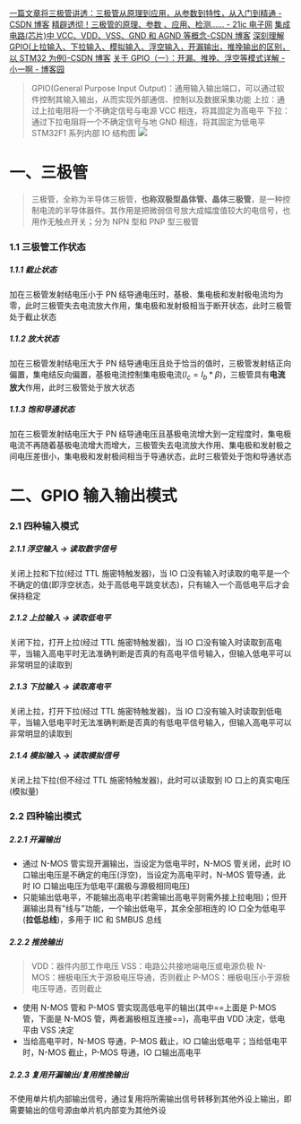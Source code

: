 [一篇文章将三极管讲透：三极管从原理到应用，从参数到特性，从入门到精通 -CSDN 博客](https://blog.csdn.net/qq_40693786/article/details/134416264)
[精辟透彻！三极管的原理、参数 、应用、检测…… - 21ic 电子网](https://www.21ic.com/article/880450.html)
[集成电路(芯片)中 VCC、VDD、VSS、GND 和 AGND 等概念-CSDN 博客](https://blog.csdn.net/vily_lei/article/details/131060131)
[深刻理解 GPIO(上拉输入、下拉输入、模拟输入、浮空输入，开漏输出，推挽输出的区别，以 STM32 为例)-CSDN 博客](https://blog.csdn.net/scarecrow_sun/article/details/120287852)
[关于 GPIO（一）：开漏、推挽、浮空等模式详解 - 小一啊 - 博客园](https://www.cnblogs.com/rushca/p/17720960.html)

> GPIO(General Purpose Input Output)：通用输入输出端口，可以通过软件控制其输入输出，从而实现外部通信、控制以及数据采集功能
> 上拉：通过上拉电阻将一个不确定信号与电源 VCC 相连，将其固定为高电平
> 下拉：通过下拉电阻将一个不确定信号与地 GND 相连，将其固定为低电平
> STM32F1 系列内部 IO 结构图
> ![](https://img2023.cnblogs.com/blog/2563546/202309/2563546-20230921203818191-1378563163.png)

# 一、三极管

> 三极管，全称为半导体三极管，**也称双极型晶体管、晶体三极管**，是一种控制电流的半导体器件。其作用是把微弱信号放大成幅度值较大的电信号，也用作无触点开关；分为 NPN 型和 PNP 型三极管

### 1.1 三极管工作状态

##### 1.1.1 截止状态

加在三极管发射结电压小于 PN 结导通电压时，基极、集电极和发射极电流均为零，此时三极管失去电流放大作用，集电极和发射极相当于断开状态，此时三极管处于截止状态

##### 1.1.2 放大状态

加在三极管发射结电压大于 PN 结导通电压且处于恰当的值时，三极管发射结正向偏置，集电结反向偏置，基极电流控制集电极电流($I_c =I_b *\beta$)，三极管具有**电流放大**作用，此时三极管处于放大状态

##### 1.1.3 饱和导通状态

加在三极管发射结电压大于 PN 结导通电压且基极电流增大到一定程度时，集电极电流不再随着基极电流增大而增大，三极管失去电流放大作用、集电极和发射极之间电压差很小，集电极和发射极间相当于导通状态，此时三极管处于饱和导通状态

# 二、GPIO 输入输出模式

### 2.1 四种输入模式

##### 2.1.1 浮空输入 -> 读取数字信号

关闭上拉和下拉(经过 TTL 施密特触发器)，当 IO 口没有输入时读取的电平是一个不确定的值(即浮空状态，处于高低电平跳变状态)，只有输入一个高低电平后才会保持稳定

##### 2.1.2 上拉输入 -> 读取低电平

关闭下拉，打开上拉(经过 TTL 施密特触发器)，当 IO 口没有输入时读取到高电平，当输入高电平时无法准确判断是否真的有高电平信号输入，但输入低电平可以非常明显的读取到

##### 2.1.3 下拉输入 -> 读取高电平

关闭上拉，打开下拉(经过 TTL 施密特触发器)，当 IO 口没有输入时读取到低电平，当输入低电平时无法准确判断是否真的有低电平信号输入，但输入高电平可以非常明显的读取到

##### 2.1.4 模拟输入 -> 读取模拟信号

关闭上拉下拉(但不经过 TTL 施密特触发器)，此时可以读取到 IO 口上的真实电压(模拟量)

### 2.2 四种输出模式

##### 2.2.1 开漏输出

- 通过 N-MOS 管实现开漏输出，当设定为低电平时，N-MOS 管关闭，此时 IO 口输出电压是不确定的电压(浮空)，当设定为高电平时，N-MOS 管导通，此时 IO 口输出电压为低电平(漏极与源极相同电压)
- 只能输出低电平，不能输出高电平(若需输出高电平则需外接上拉电阻)；但开漏输出具有"线与"功能，一个输出低电平，其余全部相连的 IO 口全为低电平(**拉低总线**)，多用于 IIC 和 SMBUS 总线

##### 2.2.2 推挽输出

> VDD：器件内部工作电压
> VSS：电路公共接地端电压或电源负极
> N-MOS：栅极电压大于源极电压导通，否则截止
> P-MOS：栅极电压小于源极电压导通，否则截止

- 使用 N-MOS 管和 P-MOS 管实现高低电平的输出(其中==上面是 P-MOS 管，下面是 N-MOS 管，两者漏极相互连接==)，高电平由 VDD 决定，低电平由 VSS 决定
- 当给高电平时，N-MOS 导通，P-MOS 截止，IO 口输出低电平；当给低电平时，N-MOS 截止，P-MOS 导通，IO 口输出高电平

##### 2.2.3 复用开漏输出/复用推挽输出

不使用单片机内部输出信号，通过复用将所需输出信号转移到其他外设上输出，即需要输出的信号源由单片机内部变为其他外设
